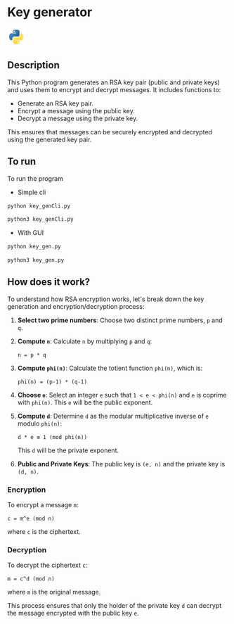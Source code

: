 #  Key generator
<img src="https://raw.githubusercontent.com/devicons/devicon/refs/heads/master/icons/python/python-original.svg" alt="python" width="40" height="40"/>

## Description

This Python program generates an RSA key pair (public and private keys) and uses them to encrypt and decrypt messages. It includes functions to:

- Generate an RSA key pair.
- Encrypt a message using the public key.
- Decrypt a message using the private key.

This ensures that messages can be securely encrypted and decrypted using the generated key pair.

## To run
To run the program
- Simple cli
```bash
python key_genCli.py
```
```bash
python3 key_genCli.py
```
- With GUI
```bash
python key_gen.py
```
```bash
python3 key_gen.py
```

## How does it work?
To understand how RSA encryption works, let's break down the key generation and encryption/decryption process:

1. **Select two prime numbers**: Choose two distinct prime numbers, `p` and `q`.

2. **Compute `n`**: Calculate `n` by multiplying `p` and `q`:
    ```
    n = p * q
    ```

3. **Compute `phi(n)`**: Calculate the totient function `phi(n)`, which is:
    ```
    phi(n) = (p-1) * (q-1)
    ```

4. **Choose `e`**: Select an integer `e` such that `1 < e < phi(n)` and `e` is coprime with `phi(n)`. This `e` will be the public exponent.

5. **Compute `d`**: Determine `d` as the modular multiplicative inverse of `e` modulo `phi(n)`:
    ```
    d * e ≡ 1 (mod phi(n))
    ```
    This `d` will be the private exponent.

6. **Public and Private Keys**: The public key is `(e, n)` and the private key is `(d, n)`.

### Encryption
To encrypt a message `m`:
```
c = m^e (mod n)
```
where `c` is the ciphertext.

### Decryption
To decrypt the ciphertext `c`:
```
m = c^d (mod n)
```
where `m` is the original message.

This process ensures that only the holder of the private key `d` can decrypt the message encrypted with the public key `e`.